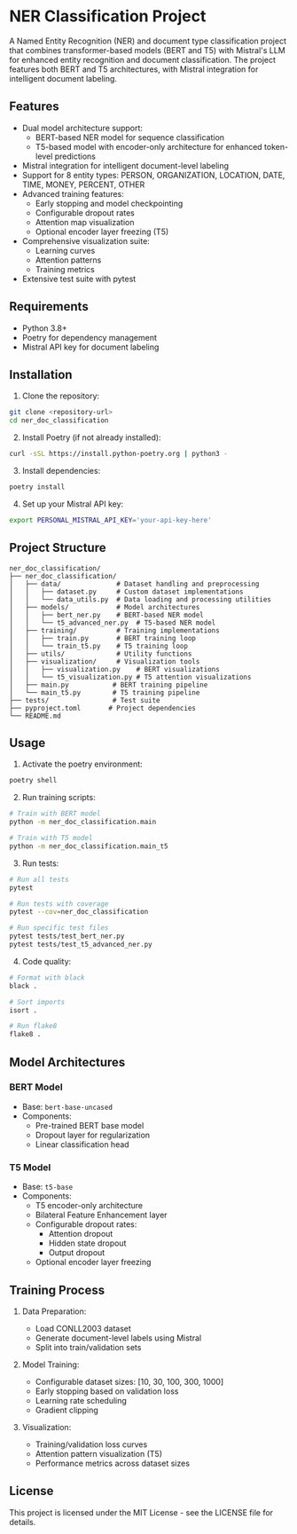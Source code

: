 # NER Classification Project

A Named Entity Recognition (NER) and document type classification project that combines transformer-based models (BERT and T5) with Mistral's LLM for enhanced entity recognition and document classification. The project features both BERT and T5 architectures, with Mistral integration for intelligent document labeling.

## Features

- Dual model architecture support:
  - BERT-based NER model for sequence classification
  - T5-based model with encoder-only architecture for enhanced token-level predictions
- Mistral integration for intelligent document-level labeling
- Support for 8 entity types: PERSON, ORGANIZATION, LOCATION, DATE, TIME, MONEY, PERCENT, OTHER
- Advanced training features:
  - Early stopping and model checkpointing
  - Configurable dropout rates
  - Attention map visualization
  - Optional encoder layer freezing (T5)
- Comprehensive visualization suite:
  - Learning curves
  - Attention patterns
  - Training metrics
- Extensive test suite with pytest

## Requirements

- Python 3.8+
- Poetry for dependency management
- Mistral API key for document labeling

## Installation

1. Clone the repository:
```bash
git clone <repository-url>
cd ner_doc_classification
```

2. Install Poetry (if not already installed):
```bash
curl -sSL https://install.python-poetry.org | python3 -
```

3. Install dependencies:
```bash
poetry install
```

4. Set up your Mistral API key:
```bash
export PERSONAL_MISTRAL_API_KEY='your-api-key-here'
```

## Project Structure

```
ner_doc_classification/
├── ner_doc_classification/
│   ├── data/              # Dataset handling and preprocessing
│   │   ├── dataset.py     # Custom dataset implementations
│   │   └── data_utils.py  # Data loading and processing utilities
│   ├── models/            # Model architectures
│   │   ├── bert_ner.py    # BERT-based NER model
│   │   └── t5_advanced_ner.py  # T5-based NER model
│   ├── training/          # Training implementations
│   │   ├── train.py       # BERT training loop
│   │   └── train_t5.py    # T5 training loop
│   ├── utils/             # Utility functions
│   ├── visualization/     # Visualization tools
│   │   ├── visualization.py    # BERT visualizations
│   │   └── t5_visualization.py # T5 attention visualizations
│   ├── main.py           # BERT training pipeline
│   └── main_t5.py        # T5 training pipeline
├── tests/                # Test suite
├── pyproject.toml       # Project dependencies
└── README.md
```

## Usage

1. Activate the poetry environment:
```bash
poetry shell
```

2. Run training scripts:
```bash
# Train with BERT model
python -m ner_doc_classification.main

# Train with T5 model
python -m ner_doc_classification.main_t5
```

3. Run tests:
```bash
# Run all tests
pytest

# Run tests with coverage
pytest --cov=ner_doc_classification

# Run specific test files
pytest tests/test_bert_ner.py
pytest tests/test_t5_advanced_ner.py
```

4. Code quality:
```bash
# Format with black
black .

# Sort imports
isort .

# Run flake8
flake8 .
```

## Model Architectures

### BERT Model
- Base: `bert-base-uncased`
- Components:
  - Pre-trained BERT base model
  - Dropout layer for regularization
  - Linear classification head

### T5 Model
- Base: `t5-base`
- Components:
  - T5 encoder-only architecture
  - Bilateral Feature Enhancement layer
  - Configurable dropout rates:
    - Attention dropout
    - Hidden state dropout
    - Output dropout
  - Optional encoder layer freezing

## Training Process

1. Data Preparation:
   - Load CONLL2003 dataset
   - Generate document-level labels using Mistral
   - Split into train/validation sets

2. Model Training:
   - Configurable dataset sizes: [10, 30, 100, 300, 1000]
   - Early stopping based on validation loss
   - Learning rate scheduling
   - Gradient clipping

3. Visualization:
   - Training/validation loss curves
   - Attention pattern visualization (T5)
   - Performance metrics across dataset sizes

## License

This project is licensed under the MIT License - see the LICENSE file for details.